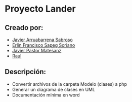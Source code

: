 # Proyecto Lander

## Creado por:
- [Javier Arruabarrena Sabroso](https://github.com/jarasa03)
- [Erlin Francisco Sapeg Soriano](https://github.com/gokusent)
- [Javier Pastor Matesanz](https://github.com/decodegod)
- [Raul](https://github.com/rauldsr)

## Descripción:
- Convertir archivos de la carpeta Modelo (clases) a php
- Generar un diagrama de clases en UML
- Documentación mínima en word
